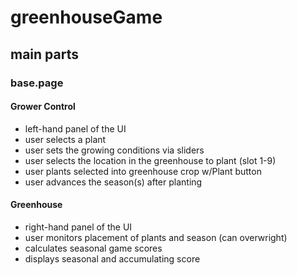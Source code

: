 # greenhouseGame
## main parts
### base.page
#### Grower Control
- left-hand panel of the UI
- user selects a plant
- user sets the growing conditions via sliders
- user selects the location in the greenhouse to plant (slot 1-9)
- user plants selected into greenhouse crop w/Plant button
- user advances the season(s) after planting 
#### Greenhouse
- right-hand panel of the UI
- user monitors placement of plants and season (can overwright)
- <Greenhouse/> calculates seasonal game scores
- <Greenhouse/> displays seasonal and accumulating score 